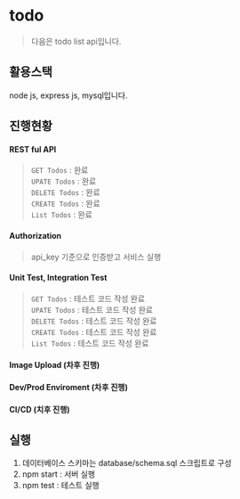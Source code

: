 # todo
> 다음은 todo list api입니다. 

## 활용스택
node js, express js, mysql입니다. 

## 진행현황
#### REST ful API
> ```GET Todos``` : 완료 <br>
> ```UPATE Todos``` : 완료  <br>
> ```DELETE Todos``` : 완료  <br>
> ```CREATE Todos``` : 완료  <br>
> ```List Todos``` : 완료  <br>

#### Authorization
> api_key 기준으로 인증받고 서비스 실행

#### Unit Test, Integration Test
> ```GET Todos``` : 테스트 코드 작성 완료  <br>
> ```UPATE Todos``` : 테스트 코드 작성 완료  <br>
> ```DELETE Todos``` : 테스트 코드 작성 완료  <br>
> ```CREATE Todos``` : 테스트 코드 작성 완료  <br>
> ```List Todos``` : 테스트 코드 작성 완료  <br>

#### Image Upload (차후 진행)
#### Dev/Prod Enviroment (차후 진행)
#### CI/CD (치후 진행)

## 실행
1. 데이터베이스 스키마는 database/schema.sql 스크립트로 구성  <br>
2. npm start : 서버 실행  <br>
3. npm test : 테스트 실행  <br>
